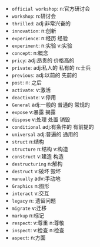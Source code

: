 - `official workshop`: n:官方研讨会
- `workshop`: n:研讨会
- `thrilled`: adj:非常兴奋的
- `innovation`: n:创新
- `experience`: n:经历 经验
- `experiment`: n:实验 v:实验
- `concept`: n:概念
- `pricy`: adj:昂贵的 价格高的
- `private`: adj:私人的 私有的 n:士兵
- `previous`: adj:以前的 先前的
- `post`: n: 之后
- `activate`: v:激活
- `deactivate`: v:停用
- `General` adj:一般的 普通的 常规的
- `expose` v:暴露 揭露
- `dispose` v:处理 处置 销毁
- `conditional` adj:有条件的 有前提的
- `universal` adj:普遍的 通用的
- `struct` n:结构
- `structure` n:结构 v:构造
- `construct` v:建造 构造
- `destructuring` n:解构
- `destruct` v:破坏 毁坏
- `manually` adv:手动地
- `Graphics` n:图形
- `interact` v:交互
- `legacy` n: 遗留问题
- `migrate` v:迁移
- `markup` n:标记
- `respect`: v:尊重 n:尊敬
- `inspect`: v:检查 n:检查
- `aspect`: n:方面